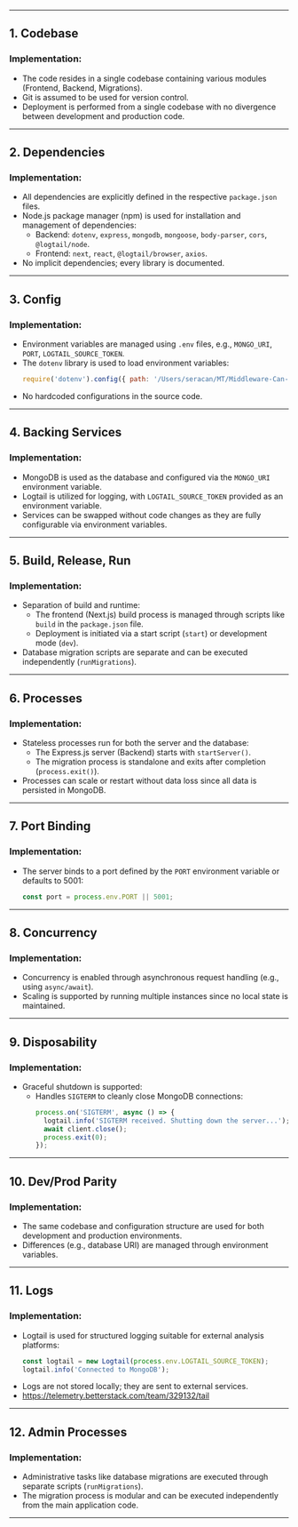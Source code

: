 
---

## 1. Codebase

### Implementation:
- The code resides in a single codebase containing various modules (Frontend, Backend, Migrations).
- Git is assumed to be used for version control.
- Deployment is performed from a single codebase with no divergence between development and production code.

---

## 2. Dependencies

### Implementation:
- All dependencies are explicitly defined in the respective `package.json` files.
- Node.js package manager (npm) is used for installation and management of dependencies:
  - Backend: `dotenv`, `express`, `mongodb`, `mongoose`, `body-parser`, `cors`, `@logtail/node`.
  - Frontend: `next`, `react`, `@logtail/browser`, `axios`.
- No implicit dependencies; every library is documented.

---

## 3. Config

### Implementation:
- Environment variables are managed using `.env` files, e.g., `MONGO_URI`, `PORT`, `LOGTAIL_SOURCE_TOKEN`.
- The `dotenv` library is used to load environment variables:
  ```javascript
  require('dotenv').config({ path: '/Users/seracan/MT/Middleware-Can-Schimmel/.env' });
  ```
- No hardcoded configurations in the source code.

---

## 4. Backing Services

### Implementation:
- MongoDB is used as the database and configured via the `MONGO_URI` environment variable.
- Logtail is utilized for logging, with `LOGTAIL_SOURCE_TOKEN` provided as an environment variable.
- Services can be swapped without code changes as they are fully configurable via environment variables.

---

## 5. Build, Release, Run

### Implementation:
- Separation of build and runtime:
  - The frontend (Next.js) build process is managed through scripts like `build` in the `package.json` file.
  - Deployment is initiated via a start script (`start`) or development mode (`dev`).
- Database migration scripts are separate and can be executed independently (`runMigrations`).

---

## 6. Processes

### Implementation:
- Stateless processes run for both the server and the database:
  - The Express.js server (Backend) starts with `startServer()`.
  - The migration process is standalone and exits after completion (`process.exit()`).
- Processes can scale or restart without data loss since all data is persisted in MongoDB.

---

## 7. Port Binding

### Implementation:
- The server binds to a port defined by the `PORT` environment variable or defaults to 5001:
  ```javascript
  const port = process.env.PORT || 5001;
  ```

---

## 8. Concurrency

### Implementation:
- Concurrency is enabled through asynchronous request handling (e.g., using `async/await`).
- Scaling is supported by running multiple instances since no local state is maintained.

---

## 9. Disposability

### Implementation:
- Graceful shutdown is supported:
  - Handles `SIGTERM` to cleanly close MongoDB connections:
    ```javascript
    process.on('SIGTERM', async () => {
      logtail.info('SIGTERM received. Shutting down the server...');
      await client.close();
      process.exit(0);
    });
    ```

---

## 10. Dev/Prod Parity

### Implementation:
- The same codebase and configuration structure are used for both development and production environments.
- Differences (e.g., database URI) are managed through environment variables.

---

## 11. Logs

### Implementation:
- Logtail is used for structured logging suitable for external analysis platforms:
  ```javascript
  const logtail = new Logtail(process.env.LOGTAIL_SOURCE_TOKEN);
  logtail.info('Connected to MongoDB');
  ```
- Logs are not stored locally; they are sent to external services.
- https://telemetry.betterstack.com/team/329132/tail

---

## 12. Admin Processes

### Implementation:
- Administrative tasks like database migrations are executed through separate scripts (`runMigrations`).
- The migration process is modular and can be executed independently from the main application code.

---
